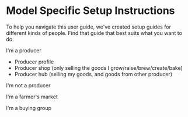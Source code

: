 # Model Specific Setup Instructions

To help you navigate this user guide, we've created setup guides for different kinds of people. Find that guide that best suits what you want to do.

I'm a producer

* Producer profile
* Producer shop \(only selling the goods I grow/raise/brew/create/bake\)
* Producer hub \(selling my goods, and goods from other producer\)

I'm not a producer



I'm a farmer's market



I'm a buying group



